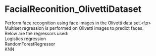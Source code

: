 # FacialReconition_OlivettiDataset
Perform face recognition using face images in the Olivetti data set.<\p>
Multiset regression is performed on Olivetti images to predict faces.<br/>
Below are the regressors used:<br/>
Logistics regression<br/>
RandomForestRegressor<br/>
KNN
